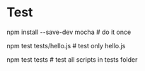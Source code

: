 # Test
npm install --save-dev mocha # do it once

npm test tests/hello.js # test only hello.js

npm test tests # test all scripts in tests folder